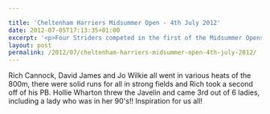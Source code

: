 ```yaml
---

title: 'Cheltenham Harriers Midsummer Open - 4th July 2012'
date: 2012-07-05T17:13:35+01:00
excerpt: '<p>Four Striders competed in the first of the Midsummer Opens...</p>'
layout: post
permalink: /2012/07/cheltenham-harriers-midsummer-open-4th-july-2012/
---
```

Rich Cannock, David James and Jo Wilkie all went in various heats of the 800m, there were solid runs for all in strong fields and Rich took a second off of his PB. Hollie Wharton threw the Javelin and came 3rd out of 6 ladies, including a lady who was in her 90's!! Inspiration for us all!
